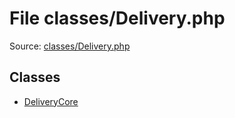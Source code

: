 File classes/Delivery.php
=========
Source: [classes/Delivery.php](https://github.com/PrestaShop/PrestaShop/blob/1.6.1.1/classes/Delivery.php)


Classes
-------

* [DeliveryCore](class.DeliveryCore.md)

